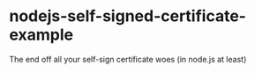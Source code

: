 nodejs-self-signed-certificate-example
======================================

The end off all your self-sign certificate woes (in node.js at least)
